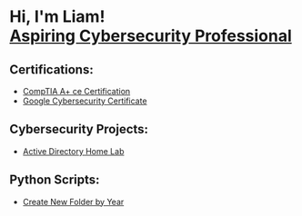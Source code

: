 <h1>Hi, I'm Liam! <br/><a href="https://www.linkedin.com/in/liam-bergerson-123a85216/">Aspiring Cybersecurity Professional</a></h1>

<h2>Certifications:</h2>

- [CompTIA A+ ce Certification](https://www.credly.com/badges/2a13f2c8-6fff-49a6-8411-4964ea9dec7d/linked_in_profile)
- [Google Cybersecurity Certificate](https://www.credly.com/badges/b92d00aa-5597-41d4-8c68-8aefedcab180/public_url)


<h2>Cybersecurity Projects:</h2>

- [Active Directory Home Lab](https://github.com/liambergerson1/ActiveDirectoryLab)

<h2>Python Scripts:</h2>

- [Create New Folder by Year](https://github.com/liambergerson1/PythonYearFolderScript)


<!--
Here are some ideas to get you started:

- 🔭 I’m currently working on ...
- 🌱 I’m currently learning ...
- 👯 I’m looking to collaborate on ...
- 🤔 I’m looking for help with ...
- 💬 Ask me about ...
- 📫 How to reach me: ...
- 😄 Pronouns: ...
- ⚡ Fun fact: ...
-->
